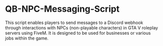# QB-NPC-Messaging-Script
This script enables players to send messages to a Discord webhook through interactions with NPCs (non-playable characters) in GTA V roleplay servers using FiveM. It is designed to be used for businesses or various jobs within the game.
